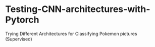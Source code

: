 # Testing-CNN-architectures-with-Pytorch
Trying Different Architectures for Classifying Pokemon pictures (Supervised)
